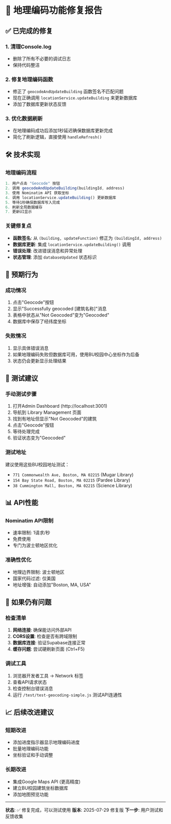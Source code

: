 # 🔧 地理编码功能修复报告

## ✅ 已完成的修复

### 1. **清理Console.log**
- 删除了所有不必要的调试日志
- 保持代码整洁

### 2. **修复地理编码函数**
- 修正了 `geocodeAndUpdateBuilding` 函数签名不匹配问题
- 现在正确调用 `locationService.updateBuilding` 来更新数据库
- 添加了数据库更新状态反馈

### 3. **优化数据刷新**
- 在地理编码成功后添加1秒延迟确保数据库更新完成
- 简化了刷新逻辑，直接使用 `handleRefresh()`

## 🛠️ 技术实现

### **地理编码流程**
```javascript
1. 用户点击 "Geocode" 按钮
2. 调用 geocodeAndUpdateBuilding(buildingId, address)
3. 使用 Nominatim API 获取坐标
4. 调用 locationService.updateBuilding() 更新数据库
5. 等待1秒确保数据库写入完成
6. 刷新全局数据缓存
7. 更新UI显示
```

### **关键修复点**
- **函数签名**: 从 `(building, updateFunction)` 修正为 `(buildingId, address)`
- **数据库更新**: 集成 `locationService.updateBuilding()` 调用
- **错误处理**: 改进错误消息和异常处理
- **状态管理**: 添加 `databaseUpdated` 状态标识

## 🎯 预期行为

### **成功情况**
1. 点击"Geocode"按钮
2. 显示"Successfully geocoded [建筑名称]"消息
3. 表格中状态从"Not Geocoded"变为"Geocoded"
4. 数据库中保存了经纬度坐标

### **失败情况**
1. 显示具体错误消息
2. 如果地理编码失败但数据库可用，使用BU校园中心坐标作为后备
3. 状态仍会更新显示处理结果

## 🧪 测试建议

### **手动测试步骤**
1. 打开Admin Dashboard (http://localhost:3001)
2. 导航到 Library Management 页面
3. 找到有地址但显示"Not Geocoded"的建筑
4. 点击"Geocode"按钮
5. 等待处理完成
6. 验证状态变为"Geocoded"

### **测试地址**
建议使用这些BU校园地址测试：
- `771 Commonwealth Ave, Boston, MA 02215` (Mugar Library)
- `154 Bay State Road, Boston, MA 02215` (Pardee Library)
- `38 Cummington Mall, Boston, MA 02215` (Science Library)

## 📊 API性能

### **Nominatim API限制**
- 速率限制: 1请求/秒
- 免费使用
- 专门为波士顿地区优化

### **准确性优化**
- 地理边界限制: 波士顿地区
- 国家代码过滤: 仅美国
- 地址增强: 自动添加"Boston, MA, USA"

## 🔧 如果仍有问题

### **检查清单**
1. **网络连接**: 确保能访问外部API
2. **CORS设置**: 检查是否有跨域限制
3. **数据库连接**: 验证Supabase连接正常
4. **缓存问题**: 尝试硬刷新页面 (Ctrl+F5)

### **调试工具**
1. 浏览器开发者工具 -> Network 标签
2. 查看API请求状态
3. 检查控制台错误消息
4. 运行 `/test/test-geocoding-simple.js` 测试API连通性

## 📈 后续改进建议

### **短期改进**
- 添加进度指示器显示地理编码进度
- 批量地理编码功能
- 坐标验证和手动调整

### **长期改进**
- 集成Google Maps API (更高精度)
- 建立BU校园建筑坐标数据库
- 添加地图预览功能

---

**状态**: ✅ 修复完成，可以测试使用
**版本**: 2025-07-29 修复版
**下一步**: 用户测试和反馈收集
